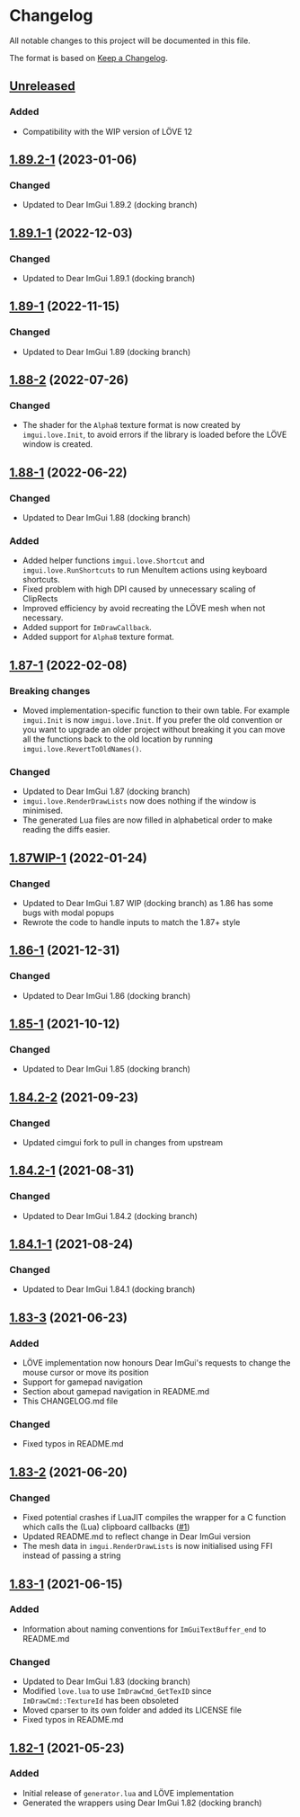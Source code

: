 # Changelog
All notable changes to this project will be documented in this file.

The format is based on [Keep a Changelog](https://keepachangelog.com/en/1.0.0/).

## [Unreleased]
### Added
- Compatibility with the WIP version of LÖVE 12

## [1.89.2-1] (2023-01-06)
### Changed
- Updated to Dear ImGui 1.89.2 (docking branch)

## [1.89.1-1] (2022-12-03)
### Changed
- Updated to Dear ImGui 1.89.1 (docking branch)

## [1.89-1] (2022-11-15)
### Changed
- Updated to Dear ImGui 1.89 (docking branch)

## [1.88-2] (2022-07-26)
### Changed
- The shader for the `Alpha8` texture format is now created by `imgui.love.Init`, to avoid errors if the library is loaded before the LÖVE window is created.

## [1.88-1] (2022-06-22)
### Changed
- Updated to Dear ImGui 1.88 (docking branch)

### Added
- Added helper functions `imgui.love.Shortcut` and `imgui.love.RunShortcuts` to run MenuItem actions using keyboard shortcuts.
- Fixed problem with high DPI caused by unnecessary scaling of ClipRects
- Improved efficiency by avoid recreating the LÖVE mesh when not necessary.
- Added support for `ImDrawCallback`.
- Added support for `Alpha8` texture format.

## [1.87-1] (2022-02-08)
### Breaking changes
- Moved implementation-specific function to their own table. For example `imgui.Init` is now `imgui.love.Init`. If you prefer the old convention or you want to upgrade an older project without breaking it you can move all the functions back to the old location by running `imgui.love.RevertToOldNames()`.

### Changed
- Updated to Dear ImGui 1.87 (docking branch)
- `imgui.love.RenderDrawLists` now does nothing if the window is minimised.
- The generated Lua files are now filled in alphabetical order to make reading the diffs easier.

## [1.87WIP-1] (2022-01-24)
### Changed
- Updated to Dear ImGui 1.87 WIP (docking branch) as 1.86 has some bugs with modal popups
- Rewrote the code to handle inputs to match the 1.87+ style

## [1.86-1] (2021-12-31)
### Changed
- Updated to Dear ImGui 1.86 (docking branch)

## [1.85-1] (2021-10-12)
### Changed
- Updated to Dear ImGui 1.85 (docking branch)

## [1.84.2-2] (2021-09-23)
### Changed
- Updated cimgui fork to pull in changes from upstream

## [1.84.2-1] (2021-08-31)
### Changed
- Updated to Dear ImGui 1.84.2 (docking branch)

## [1.84.1-1] (2021-08-24)
### Changed
- Updated to Dear ImGui 1.84.1 (docking branch)

## [1.83-3] (2021-06-23)
### Added
- LÖVE implementation now honours Dear ImGui's requests to change the mouse cursor or move its position
- Support for gamepad navigation
- Section about gamepad navigation in README.md
- This CHANGELOG.md file

### Changed
- Fixed typos in README.md

## [1.83-2] (2021-06-20)
### Changed
- Fixed potential crashes if LuaJIT compiles the wrapper for a C function which calls the (Lua) clipboard callbacks ([#1](https://github.com/apicici/cimgui-love/issues/1))
- Updated README.md to reflect change in Dear ImGui version
- The mesh data in `imgui.RenderDrawLists` is now initialised using FFI instead of passing a string

## [1.83-1] (2021-06-15)
### Added
- Information about naming conventions for `ImGuiTextBuffer_end` to README.md
### Changed
- Updated to Dear ImGui 1.83 (docking branch)
- Modified `love.lua` to use `ImDrawCmd_GetTexID` since `ImDrawCmd::TextureId` has been obsoleted
- Moved cparser to its own folder and added its LICENSE file
- Fixed typos in README.md

## [1.82-1] (2021-05-23)
### Added
- Initial release of `generator.lua` and LÖVE implementation
- Generated the wrappers using Dear ImGui 1.82 (docking branch)

[Unreleased]: https://github.com/apicici/cimgui-love/compare/1.89.2-1...HEAD
[1.89.2-1]: https://github.com/apicici/cimgui-love/compare/1.89.1-1...1.89.2-1
[1.89.1-1]: https://github.com/apicici/cimgui-love/compare/1.89-1...1.89.1-1
[1.89-1]: https://github.com/apicici/cimgui-love/compare/1.88-2...1.89-1
[1.88-2]: https://github.com/apicici/cimgui-love/compare/1.88-1...1.88-2
[1.88-1]: https://github.com/apicici/cimgui-love/compare/1.87-1...1.88-1
[1.87-1]: https://github.com/apicici/cimgui-love/compare/1.87WIP-1...1.87-1
[1.87WIP-1]: https://github.com/apicici/cimgui-love/compare/1.86-1...1.87WIP-1
[1.86-1]: https://github.com/apicici/cimgui-love/compare/1.85-1...1.86-1
[1.85-1]: https://github.com/apicici/cimgui-love/compare/1.84.2-2...1.85-1
[1.84.2-2]: https://github.com/apicici/cimgui-love/compare/1.84.2-1...1.84.2-2
[1.84.2-1]: https://github.com/apicici/cimgui-love/compare/1.84.1-1...1.84.2-1
[1.84.1-1]: https://github.com/apicici/cimgui-love/compare/1.83-3...1.84.1-1
[1.83-3]: https://github.com/apicici/cimgui-love/compare/1.83-2...1.83-3
[1.83-2]: https://github.com/apicici/cimgui-love/compare/1.83-1...1.83-2
[1.83-1]: https://github.com/apicici/cimgui-love/compare/1.82-1...1.83-1
[1.82-1]: https://github.com/apicici/cimgui-love/releases/tag/1.82-1

